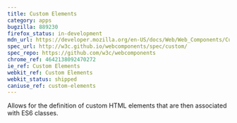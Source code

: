 ```yaml
---
title: Custom Elements
category: apps
bugzilla: 889230
firefox_status: in-development
mdn_url: https://developer.mozilla.org/en-US/docs/Web/Web_Components/Custom_Elements
spec_url: http://w3c.github.io/webcomponents/spec/custom/
spec_repo: https://github.com/w3c/webcomponents
chrome_ref: 4642138092470272
ie_ref: Custom Elements
webkit_ref: Custom Elements
webkit_status: shipped
caniuse_ref: custom-elements
---
```


Allows for the definition of custom HTML elements that are then associated with ES6 classes.
